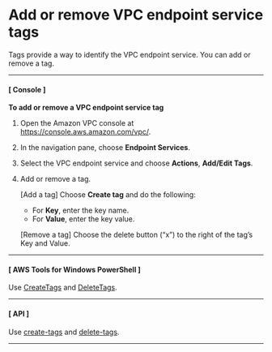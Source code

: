 # Add or remove VPC endpoint service tags<a name="modify-tags-vpc-endpoint-service-tags"></a>

Tags provide a way to identify the VPC endpoint service\. You can add or remove a tag\.

------
#### [ Console ]

**To add or remove a VPC endpoint service tag**

1. Open the Amazon VPC console at [https://console\.aws\.amazon\.com/vpc/](https://console.aws.amazon.com/vpc/)\.

1. In the navigation pane, choose **Endpoint Services**\.

1. Select the VPC endpoint service and choose **Actions**, **Add/Edit Tags**\.

1. Add or remove a tag\.

   \[Add a tag\] Choose **Create tag** and do the following:
   + For **Key**, enter the key name\.
   + For **Value**, enter the key value\.

   \[Remove a tag\] Choose the delete button \(“x”\) to the right of the tag’s Key and Value\.

------
#### [  AWS Tools for Windows PowerShell ]

Use [CreateTags](https://docs.aws.amazon.com/AWSEC2/latest/APIReference/API_CreateTags.html) and [DeleteTags](https://docs.aws.amazon.com/AWSEC2/latest/APIReference/API_DeleteTags.html)\.

------
#### [ API ]

Use [create\-tags](https://docs.aws.amazon.com/cli/latest/reference/ec2/create-tags.html) and [delete\-tags](https://docs.aws.amazon.com/cli/latest/reference/ec2/delete-tags.html)\.

------